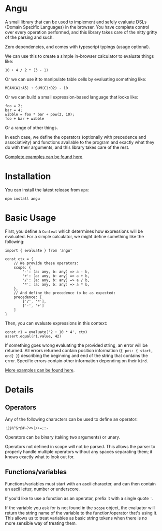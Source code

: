 # Angu

A small library that can be used to implement and safely evaluate DSLs (Domain Specific Languages)
in the browser. You have complete control over every operation performed, and this library takes care of the
nitty gritty of the parsing and such.

Zero dependencies, and comes with typescript typings (usage optional).

We can use this to create a simple in-browser calculator to evaluate things like:

```
10 + 4 / 2 * (3 - 1)
```

Or we can use it to manipulate table cells by evaluating something like:

```
MEAN(A1:A5) + SUM(C1:D2) - 10
```

Or we can build a small expression-based language that looks like:

```
foo = 2;
bar = 4;
wibble = foo * bar + pow(2, 10);
foo + bar + wibble
```

Or a range of other things.

In each case, we define the operators (optionally with precedence and associativity) and functions available
to the program and exactly what they do with their arguments, and this library takes care of the rest.

[Complete examples can be found here](https://github.com/jsdw/angu/blob/master/src/index.test.ts).

# Installation

You can install the latest release from `npm`:

```
npm install angu
```

# Basic Usage

First, you define a `Context` which determines how expressions will be evaluated. For a simple calculator,
we might define something like the following:

```
import { evaluate } from 'angu'

const ctx = {
    // We provide these operators:
    scope: {
        '-': (a: any, b: any) => a - b,
        '+': (a: any, b: any) => a + b,
        '/': (a: any, b: any) => a / b,
        '*': (a: any, b: any) => a * b,
    },
    // And define the precedence to be as expected:
    precedence: [
        ['/', '*'],
        ['-', '+']
    ]
}
```

Then, you can evaluate expressions in this context:

```
const r1 = evaluate('2 + 10 * 4', ctx)
assert.equal(r1.value, 42)
```

If something goes wrong evaluating the provided string, an error will be returned. All errors returned
contain position information (`{ pos: { start, end} }`) describing the beginning and end of the string
that contains the error. Specific errors contain other information depending on their `kind`.

[More examples can be found here](https://github.com/jsdw/angu/blob/master/src/index.test.ts).

# Details

## Operators

Any of the following characters can be used to define an operator:

```
!£$%^&*@#~?<>|/+=;:-
```

Operators can be binary (taking two arguments) or unary.

Operators not defined in scope will not be parsed. This allows the parser to properly handle multiple operators without any
spaces separating them; it knows exactly what to look out for.

## Functions/variables

Functions/variables must start with an ascii character, and can then contain an ascii letter, number or underscore.

If you'd like to use a function as an operator, prefix it with a single quote `'`.

If the variable you ask for is not found in the `scope` object, the evaluator will return the string name of the
variable to the function/operator that's using it. This allows us to treat variables as basic string tokens when
there is no more sensible way of treating them.

